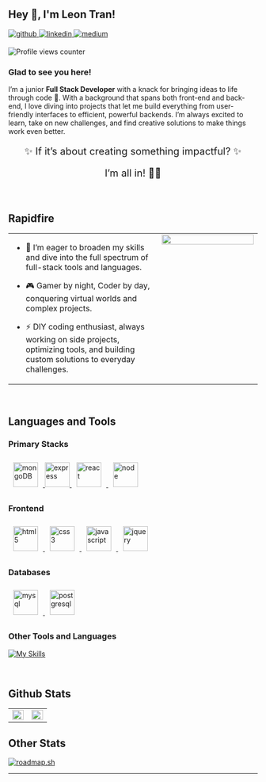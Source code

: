 ## Hey 👋, I'm Leon Tran!

<a href="https://github.com/leontran44" target="_blank">
<img src=https://img.shields.io/badge/github-%2324292e.svg?&style=for-the-badge&logo=github&logoColor=white alt=github style="margin-bottom: 5px;" />
</a>
<a href="https://linkedin.com/in/hoangqtran" target="_blank">
<img src=https://img.shields.io/badge/linkedin-%231E77B5.svg?&style=for-the-badge&logo=linkedin&logoColor=white alt=linkedin style="margin-bottom: 5px;" />
</a>
<a href="https://medium.com/leontran44" target="_blank">
<img src=https://img.shields.io/badge/medium-%23292929.svg?&style=for-the-badge&logo=medium&logoColor=white alt=medium style="margin-bottom: 5px;" />
</a>

![Profile views counter](https://komarev.com/ghpvc/?username=leontran44&&style=flat-square)

### Glad to see you here!

I’m a junior **Full Stack Developer** with a knack for bringing ideas to life through code 🤪. With a background that spans both front-end and back-end, I love diving into projects that let me build everything from user-friendly interfaces to efficient, powerful backends. I’m always excited to learn, take on new challenges, and find creative solutions to make things work even better.

<p align="center" style="font-size:20px"> ✨ If it’s about creating something impactful? ✨</p>
<p align="center" style="font-size:20px">I’m all in! 👊🏻</p>

<br/>

## Rapidfire

<table><tr><td valign="top" width="60%">

-   🌱 I’m eager to broaden my skills and dive into the full spectrum of full-stack tools and languages.

-   🎮 Gamer by night, Coder by day, conquering virtual worlds and complex projects.

-   ⚡ DIY coding enthusiast, always working on side projects, optimizing tools, and building custom solutions to everyday challenges.

</td><td valign="top" width="40%">

<div align="center">
<img src="https://www.onlygfx.com/wp-content/uploads/2019/11/6-silly-cartoon-robot-vector-4.png" align="center" style="width: 100%" />
</div>

</td></tr></table>

<br/>

## Languages and Tools

### Primary Stacks

<a href="https://www.mongodb.com/" target="_blank"><img style="margin: 10px" src="https://cdn.jsdelivr.net/gh/devicons/devicon@latest/icons/mongodb/mongodb-original.svg"  alt="mongoDB" height="50"/> </a>
<a href="https://expressjs.com/" target="_blank"><img 
 style="margin-bottom: 10px" src="https://cdn.jsdelivr.net/gh/devicons/devicon@latest/icons/express/express-original.svg" alt="express" height="50"/>
</a>
<a href="https://react.dev/" target="_blank"><img 
 style="margin: 10px" src="https://cdn.jsdelivr.net/gh/devicons/devicon@latest/icons/react/react-original.svg" alt="react" height="50"/>
</a>
<a href="https://nodejs.org/en" target="_blank"><img 
 style="margin: 10px" src="https://cdn.jsdelivr.net/gh/devicons/devicon@latest/icons/nodejs/nodejs-original.svg" alt="node" height="50"/>
</a>

### Frontend

<a href="https://www.w3.org/html/" target="_blank"><img 
 style="margin: 10px" src="https://cdn.jsdelivr.net/gh/devicons/devicon@latest/icons/html5/html5-original-wordmark.svg" alt="html5" height="50"/>
<img style="margin: 10px" src="https://cdn.jsdelivr.net/gh/devicons/devicon@latest/icons/css3/css3-original-wordmark.svg" alt="css3" height="50"/>
<img style="margin: 10px" src="https://cdn.jsdelivr.net/gh/devicons/devicon@latest/icons/javascript/javascript-original.svg" alt="javascript" height="50"/>
<img style="margin: 10px" src="https://cdn.jsdelivr.net/gh/devicons/devicon@latest/icons/jquery/jquery-original-wordmark.svg" alt="jquery" height="50"/></a>

### Databases

<a href="https://www.mysql.com/" target="_blank"><img 
 style="margin: 10px" src="https://cdn.jsdelivr.net/gh/devicons/devicon@latest/icons/mysql/mysql-original-wordmark.svg" alt="mysql" height="50"/>
<a href="https://www.postgresql.org" target="_blank"><img
style="margin: 10px" src="https://cdn.jsdelivr.net/gh/devicons/devicon@latest/icons/postgresql/postgresql-original-wordmark.svg" alt="postgresql" height="50"/>

</a>

### Other Tools and Languages

[![My Skills](https://skillicons.dev/icons?i=vscode,git,github,vite,netlify,npm,sequelize,py,c,cpp,graphql)](https://skillicons.dev)
</a>

<br/>

## Github Stats

<table><tr><td valign="top" width="50%">

<img src="https://github-readme-stats.vercel.app/api?username=leontran44&show_icons=true&count_private=true&hide_border=true" align="left" style="width: 100%" />

</td><td valign="top" width="50%">

<img src="https://github-readme-stats.vercel.app/api/top-langs/?username=leontran44&hide_border=true&layout=compact" align="left" style="width: 100%" />

</td></tr>
</table>

## Other Stats

[![roadmap.sh](https://roadmap.sh/card/tall/673685bee86e9ff4d2d44f9a?variant=dark)](https://roadmap.sh)

---
